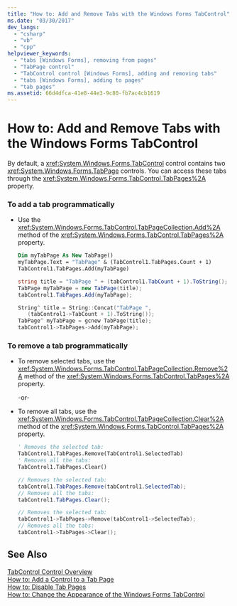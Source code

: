```yaml
---
title: "How to: Add and Remove Tabs with the Windows Forms TabControl"
ms.date: "03/30/2017"
dev_langs: 
  - "csharp"
  - "vb"
  - "cpp"
helpviewer_keywords: 
  - "tabs [Windows Forms], removing from pages"
  - "TabPage control"
  - "TabControl control [Windows Forms], adding and removing tabs"
  - "tabs [Windows Forms], adding to pages"
  - "tab pages"
ms.assetid: 66d4dfca-41e8-44e3-9c80-fb7ac4cb1619
---
```

# How to: Add and Remove Tabs with the Windows Forms TabControl
By default, a <xref:System.Windows.Forms.TabControl> control contains two <xref:System.Windows.Forms.TabPage> controls. You can access these tabs through the <xref:System.Windows.Forms.TabControl.TabPages%2A> property.  
  
### To add a tab programmatically  
  
- Use the <xref:System.Windows.Forms.TabControl.TabPageCollection.Add%2A> method of the <xref:System.Windows.Forms.TabControl.TabPages%2A> property.  
  
  ```vb  
  Dim myTabPage As New TabPage()  
  myTabPage.Text = "TabPage" & (TabControl1.TabPages.Count + 1)  
  TabControl1.TabPages.Add(myTabPage)  
  ```  
  
  ```csharp  
  string title = "TabPage " + (tabControl1.TabCount + 1).ToString();  
  TabPage myTabPage = new TabPage(title);  
  tabControl1.TabPages.Add(myTabPage);  
  ```  
  
  ```cpp  
  String^ title = String::Concat("TabPage ",  
     (tabControl1->TabCount + 1).ToString());  
  TabPage^ myTabPage = gcnew TabPage(title);  
  tabControl1->TabPages->Add(myTabPage);  
  ```  
  
### To remove a tab programmatically  
  
- To remove selected tabs, use the <xref:System.Windows.Forms.TabControl.TabPageCollection.Remove%2A> method of the <xref:System.Windows.Forms.TabControl.TabPages%2A> property.  
  
   -or-  
  
- To remove all tabs, use the <xref:System.Windows.Forms.TabControl.TabPageCollection.Clear%2A> method of the <xref:System.Windows.Forms.TabControl.TabPages%2A> property.  
  
  ```vb  
  ' Removes the selected tab:  
  TabControl1.TabPages.Remove(TabControl1.SelectedTab)  
  ' Removes all the tabs:  
  TabControl1.TabPages.Clear()  
  ```  
  
  ```csharp  
  // Removes the selected tab:  
  tabControl1.TabPages.Remove(tabControl1.SelectedTab);  
  // Removes all the tabs:  
  tabControl1.TabPages.Clear();  
  ```  
  
  ```cpp  
  // Removes the selected tab:  
  tabControl1->TabPages->Remove(tabControl1->SelectedTab);  
  // Removes all the tabs:  
  tabControl1->TabPages->Clear();  
  ```  
  
## See Also  
 [TabControl Control Overview](../../../../docs/framework/winforms/controls/tabcontrol-control-overview-windows-forms.md)  
 [How to: Add a Control to a Tab Page](../../../../docs/framework/winforms/controls/how-to-add-a-control-to-a-tab-page.md)  
 [How to: Disable Tab Pages](../../../../docs/framework/winforms/controls/how-to-disable-tab-pages.md)  
 [How to: Change the Appearance of the Windows Forms TabControl](../../../../docs/framework/winforms/controls/how-to-change-the-appearance-of-the-windows-forms-tabcontrol.md)
